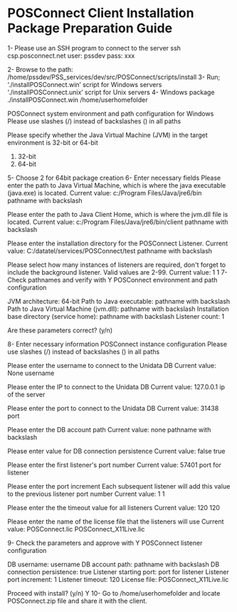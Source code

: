 # POSConnect Client Installation Package Preparation Guide

<PageHeader />

1-	Please use an SSH program to connect to the server
ssh csp.posconnect.net
user: pssdev
pass: xxx

2-	Browse to the path:
/home/pssdev/PSS_services/dev/src/POSConnect/scripts/install
3-	Run;
‘./installPOSConnect.win’ script for Windows servers
‘./installPOSConnect.unix’ script for Unix servers
4-	Windows package
./installPOSConnect.win /home/userhomefolder

POSConnect system environment and path configuration for Windows
Please use slashes (/) instead of backslashes (\) in all paths

Please specify whether the Java Virtual Machine (JVM) in the target
environment is 32-bit or 64-bit
1. 32-bit
2. 64-bit

5-	Choose 2 for 64bit package creation
6-	Enter necessary fields
Please enter the path to Java Virtual Machine, which is where the java executable (java.exe) is located.
Current value: c:/Program Files/Java/jre6/bin
pathname with backslash 

Please enter the path to Java Client Home, which is where the jvm.dll file is located.
Current value: c:/Program Files/Java/jre6/bin/client
pathname with backslash

Please enter the installation directory for the POSConnect Listener.
Current value: C:/datatel/services/POSConnect/test
pathname with backslash

Please select how many instances of listeners are required, don't forget to include the background listener.
Valid values are 2-99.
Current value: 1
1
7-	Check pathnames and verify with Y
POSConnect environment and path configuration

JVM architecture: 64-bit
Path to Java executable: pathname with backslash
Path to Java Virtual Machine (jvm.dll): pathname with backslash
Installation base directory (service home): pathname with backslash
Listener count: 1

Are these parameters correct? (y/n)

8-	Enter necessary information
POSConnect instance configuration
Please use slashes (/) instead of backslashes (\) in all paths

Please enter the username to connect to the Unidata DB
Current value: None
username

Please enter the IP to connect to the Unidata DB
Current value: 127.0.0.1
ip of the server

Please enter the port to connect to the Unidata DB
Current value: 31438
port 

Please enter the DB account path
Current value: none
pathname with backslash

Please enter value for DB connection persistence
Current value: false
true

Please enter the first listener's port number
Current value: 57401
port for listener

Please enter the port increment
Each subsequent listener will add this value to the previous listener port number
Current value: 1
1

Please enter the the timeout value for all listeners
Current value: 120
120

Please enter the name of the license file that the listeners will use
Current value: POSConnect.lic
POSConnect_X11Live.lic

9-	Check the parameters and approve with Y
POSConnect listener configuration

DB username: username
DB account path: pathname with backslash
DB connection persistence: true
Listener starting port: port for listener
Listener port increment: 1
Listener timeout: 120
License file: POSConnect_X11Live.lic

Proceed with install? (y/n)
Y
10-	Go to /home/userhomefolder and locate POSConnect.zip file and share it with the client.


<PageFooter />